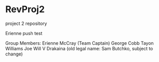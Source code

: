 # RevProj2
project 2 repository

Erienne push test

Group Members:
Erienne McCray (Team Captain)
George Cobb
Tayon Williams
Joe Will
V Drakaina (old legal name: Sam Butchko, subject to change)
